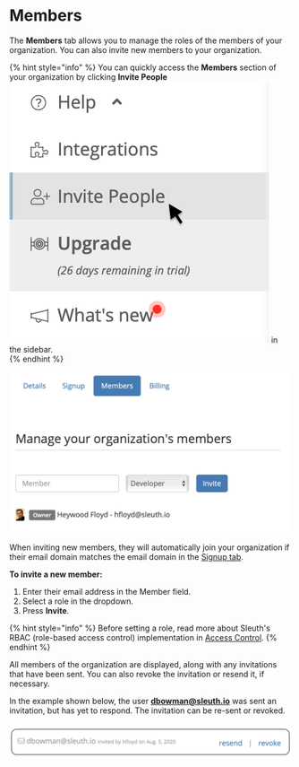 # Members

The **Members** tab allows you to manage the roles of the members of your organization. You can also invite new members to your organization. 

{% hint style="info" %}
You can quickly access the **Members** section of your organization by clicking **Invite People**![](../../.gitbook/assets/invite-people.png) in the sidebar.  
{% endhint %}

![Additional members can be invited here. Heywood Floyd is the Owner of the organization.](../../.gitbook/assets/organization-members.png)

When inviting new members, they will automatically join your organization if their email domain matches the email domain in the [Signup tab](signup.md). 

**To invite a new member:** 

1. Enter their email address in the Member field. 
2. Select a role in the dropdown. 
3. Press **Invite**. 

{% hint style="info" %}
Before setting a role, read more about Sleuth's RBAC \(role-based access control\) implementation in [Access Control](../access-control.md). 
{% endhint %}

All members of the organization are displayed, along with any invitations that have been sent. You can also revoke the invitation or resend it, if necessary. 

In the example shown below, the user **dbowman@sleuth.io** was sent an invitation, but has yet to respond. The invitation can be re-sent or revoked. 

![User dbowman@sleuth.io has been invited to the organization.](../../.gitbook/assets/members-invitation%20%281%29.png)

